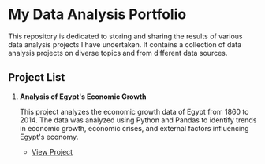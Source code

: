 # My Data Analysis Portfolio

This repository is dedicated to storing and sharing the results of various data analysis projects I have undertaken. It contains a collection of data analysis projects on diverse topics and from different data sources.

## Project List

1. **Analysis of Egypt's Economic Growth**

   This project analyzes the economic growth data of Egypt from 1860 to 2014. The data was analyzed using Python and Pandas to identify trends in economic growth, economic crises, and external factors influencing Egypt's economy.

   - [View Project]([link_to_project](https://github.com/rrezaa123/Data-Analysis/tree/main/Evolution%20of%20Egypt%20Economy%20Trends%2C%20Challenges%2C%20and%20Stability%20from%201860%20to%202014))
